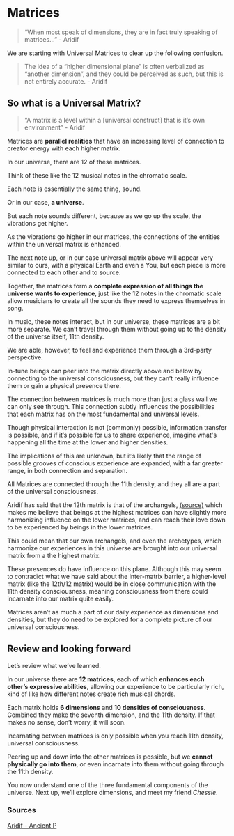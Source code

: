 # Matrices

> “When most speak of dimensions, they are in fact truly speaking of matrices…” - Aridif

We are starting with Universal Matrices to clear up the following confusion.

> The idea of a “higher dimensional plane” is often verbalized as “another dimension”, and they could be perceived as such, but this is not entirely accurate. - Aridif

## So what is a Universal Matrix?

> “A matrix is a level within a [universal construct] that is it’s own environment” - Aridif

Matrices are **parallel realities** that have an increasing level of connection to creator energy with each higher matrix.

In our universe, there are 12 of these matrices.

Think of these like the 12 musical notes in the chromatic scale. 

Each note is essentially the same thing, sound.

Or in our case, **a universe**.

But each note sounds different, because as we go up the scale, the vibrations get higher.

As the vibrations go higher in our matrices, the connections of the entities within the universal matrix is enhanced.

The next note up, or in our case universal matrix above will appear very similar to ours, with a physical Earth and even a You, but each piece is more connected to each other and to source.

Together, the matrices form a **complete expression of all things the universe wants to experience**, just like the 12 notes in the chromatic scale allow musicians to create all the sounds they need to express themselves in song.

In music, these notes interact, but in our universe, these matrices are a bit more separate. We can’t travel through them without going up to the density of the universe itself, 11th density.

We are able, however, to feel and experience them through a 3rd-party perspective.

In-tune beings can peer into the matrix directly above and below by connecting to the universal consciousness, but they can’t really influence them or gain a physical presence there.

The connection between matrices is much more than just a glass wall we can only see through. This connection subtly influences the possibilities that each matrix has on the most fundamental and universal levels.

Though physical interaction is not (commonly) possible, information transfer is possible, and if it’s possible for us to share experience, imagine what's happening all the time at the lower and higher densities.

The implications of this are unknown, but it’s likely that the range of possible grooves of conscious experience are expanded, with a far greater range, in both connection and separation.

All Matrices are connected through the 11th density, and they all are a part of the universal consciousness.

Aridif has said that the 12th matrix is that of the archangels, [(source)](https://www.gaia.com/video/aridif-ancient-pleiadian) which makes me believe that beings at the highest matrices can have slightly more harmonizing influence on the lower matrices, and can reach their love down to be experienced by beings in the lower matrices. 

This could mean that our own archangels, and even the archetypes, which harmonize our experiences in this universe are brought into our universal matrix from a the highest matrix. 

These presences do have influence on this plane. Although this may seem to contradict what we have said about the inter-matrix barrier, a higher-level matrix (like the 12th/12 matrix) would be in close communication with the 11th density consciousness, meaning consciousness from there could incarnate into our matrix quite easily. 

Matrices aren’t as much a part of our daily experience as dimensions and densities, but they do need to be explored for a complete picture of our universal consciousness.

## Review and looking forward

Let’s review what we’ve learned.

In our universe there are **12 matrices**, each of which **enhances each other’s expressive abilities**, allowing our experience to be particularly rich, kind of like how different notes create rich musical chords.

Each matrix holds **6 dimensions** and **10 densities of consciousness**. Combined they make the seventh dimension, and the 11th density. If that makes no sense, don’t worry, it will soon.

Incarnating between matrices is only possible when you reach 11th density, universal consciousness.

Peering up and down into the other matrices is possible, but we **cannot physically go into them**, or even incarnate into them without going through the 11th density.

You now understand one of the three fundamental components of the universe. Next up, we’ll explore dimensions, and meet my friend *Chessie*.

### Sources

[Aridif - Ancient P](https://www.gaia.com/video/aridif-ancient-pleiadian?fullplayer=feature)
<!--stackedit_data:
eyJoaXN0b3J5IjpbLTk0Mzk4NjYxXX0=
-->